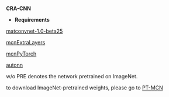 **CRA-CNN**

 - **Requirements**
 
[matconvnet-1.0-beta25](https://github.com/vlfeat/matconvnet)

[mcnExtraLayers](https://github.com/albanie/mcnExtraLayers)

[mcnPyTorch](https://github.com/albanie/mcnPyTorch)

[autonn](https://github.com/vlfeat/autonn)



w/o PRE denotes the network pretrained on ImageNet.

to download ImageNet-pretrained weights, please go to [PT-MCN](https://www.robots.ox.ac.uk/~albanie/mcn-models.html)
